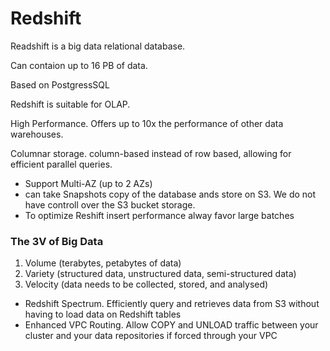 # Redshift

Readshift is a big data relational database.

Can contaion up to 16 PB of data.

Based on PostgressSQL&#x20;

Redshift is suitable for OLAP.

High Performance. Offers up to 10x the performance of other data warehouses.

Columnar storage. column-based instead of row based, allowing for efficient parallel queries.



* Support Multi-AZ (up to 2 AZs)
* can take Snapshots copy of the database ands store on S3. We do not have controll over the S3 bucket storage.
* To optimize Reshift insert performance alway favor large batches



### The 3V of Big Data

1. Volume (terabytes, petabytes of data)
2. Variety (structured data, unstructured data, semi-structured data)
3. Velocity (data needs to be collected, stored, and analysed)

* Redshift Spectrum. Efficiently query and retrieves data from S3 without having to load data on Redshift tables
* Enhanced VPC Routing. Allow COPY and UNLOAD traffic between your cluster and your data repositories if forced through your VPC
